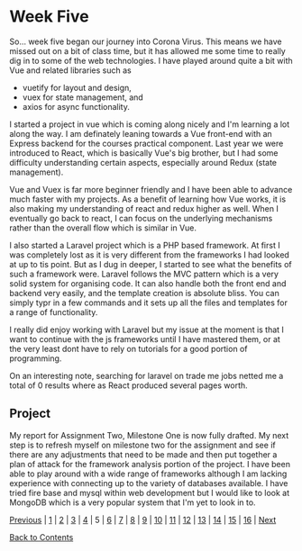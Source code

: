 # Week Five

So... week five began our journey into Corona Virus.
This means we have missed out on a bit of class time, but it has allowed me some time to really dig in to some of the web technologies. I have played around quite a bit with Vue and related libraries such as

- vuetify for layout and design,
- vuex for state management, and
- axios for async functionality.

I started a project in vue which is coming along nicely and I'm learning a lot along the way. I am definately leaning towards a Vue front-end with an Express backend for the courses practical component.
Last year we were introduced to React, which is basically Vue's big brother, but I had some difficulty understanding certain aspects, especially around Redux (state management).

Vue and Vuex is far more beginner friendly and I have been able to advance much faster with my projects. As a benefit of learning how Vue works, it is also making my understanding of react and redux higher as well. When I eventually go back to react, I can focus on the underlying mechanisms rather than the overall flow which is similar in Vue.

I also started a Laravel project which is a PHP based framework. At first I was completely lost as it is very different from the frameworks I had looked at up to tis point. But as I dug in deeper, I started to see what the benefits of such a framework were. Laravel follows the MVC pattern which is a very solid system for organising code. It can also handle both the front end and backend very easily, and the template creation is absolute bliss. You can simply typr in a few commands and it sets up all the files and templates for a range of functionality.

I really did enjoy working with Laravel but my issue at the moment is that I want to continue with the js frameworks until I have mastered them, or at the very least dont have to rely on tutorials for a good portion of programming.

On an interesting note, searching for laravel on trade me jobs netted me a total of 0 results where as React produced several pages worth.

## Project

My report for Assignment Two, Milestone One is now fully drafted. My next step is to refresh myself on milestone two for the assignment and see if there are any adjustments that need to be made and then put together a plan of attack for the framework analysis portion of the project. I have been able to play around with a wide range of frameworks although I am lacking experience with connecting up to the variety of databases available. I have tried fire base and mysql within web development but I would like to look at MongoDB which is a very popular system that I'm yet to look in to.

[Previous](https://github.com/Jason-MacDonald/WEB701-Journal/blob/master/week-four.md) |
[1](https://github.com/Jason-MacDonald/WEB701-Journal/blob/master/week-one.md) |
[2](https://github.com/Jason-MacDonald/WEB701-Journal/blob/master/week-two.md) |
[3](https://github.com/Jason-MacDonald/WEB701-Journal/blob/master/week-three.md) |
[4](https://github.com/Jason-MacDonald/WEB701-Journal/blob/master/week-four.md) |
5 |
[6](https://github.com/Jason-MacDonald/WEB701-Journal/blob/master/week-six.md) |
[7](https://github.com/Jason-MacDonald/WEB701-Journal/blob/master/week-seven.md) |
[8](https://github.com/Jason-MacDonald/WEB701-Journal/blob/master/week-eight.md) |
[9](https://github.com/Jason-MacDonald/WEB701-Journal/blob/master/week-nine.md) |
[10](https://github.com/Jason-MacDonald/WEB701-Journal/blob/master/week-ten.md) |
[11](https://github.com/Jason-MacDonald/WEB701-Journal/blob/master/week-eleven.md) |
[12](https://github.com/Jason-MacDonald/WEB701-Journal/blob/master/week-twelve.md) |
[13](https://github.com/Jason-MacDonald/WEB701-Journal/blob/master/week-thirteen.md) |
[14](https://github.com/Jason-MacDonald/WEB701-Journal/blob/master/week-fourteen.md) |
[15](https://github.com/Jason-MacDonald/WEB701-Journal/blob/master/week-fifteen.md) |
[16](https://github.com/Jason-MacDonald/WEB701-Journal/blob/master/week-sixteen.md) |
[Next](https://github.com/Jason-MacDonald/WEB701-Journal/blob/master/week-six.md)

[Back to Contents](https://github.com/Jason-MacDonald/WEB701-Journal/blob/master/contents.md)
